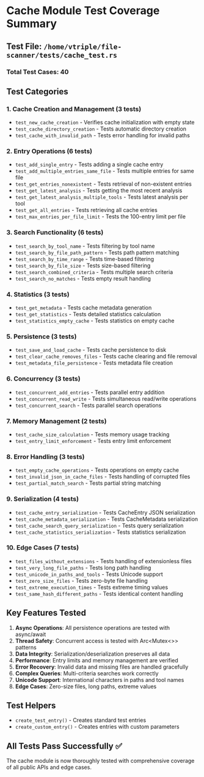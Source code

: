 # Cache Module Test Coverage Summary

## Test File: `/home/vtriple/file-scanner/tests/cache_test.rs`

### Total Test Cases: 40

## Test Categories

### 1. **Cache Creation and Management** (3 tests)

- `test_new_cache_creation` - Verifies cache initialization with empty state
- `test_cache_directory_creation` - Tests automatic directory creation
- `test_cache_with_invalid_path` - Tests error handling for invalid paths

### 2. **Entry Operations** (6 tests)

- `test_add_single_entry` - Tests adding a single cache entry
- `test_add_multiple_entries_same_file` - Tests multiple entries for same file
- `test_get_entries_nonexistent` - Tests retrieval of non-existent entries
- `test_get_latest_analysis` - Tests getting the most recent analysis
- `test_get_latest_analysis_multiple_tools` - Tests latest analysis per tool
- `test_get_all_entries` - Tests retrieving all cache entries
- `test_max_entries_per_file_limit` - Tests the 100-entry limit per file

### 3. **Search Functionality** (6 tests)

- `test_search_by_tool_name` - Tests filtering by tool name
- `test_search_by_file_path_pattern` - Tests path pattern matching
- `test_search_by_time_range` - Tests time-based filtering
- `test_search_by_file_size` - Tests size-based filtering
- `test_search_combined_criteria` - Tests multiple search criteria
- `test_search_no_matches` - Tests empty result handling

### 4. **Statistics** (3 tests)

- `test_get_metadata` - Tests cache metadata generation
- `test_get_statistics` - Tests detailed statistics calculation
- `test_statistics_empty_cache` - Tests statistics on empty cache

### 5. **Persistence** (3 tests)

- `test_save_and_load_cache` - Tests cache persistence to disk
- `test_clear_cache_removes_files` - Tests cache clearing and file removal
- `test_metadata_file_persistence` - Tests metadata file creation

### 6. **Concurrency** (3 tests)

- `test_concurrent_add_entries` - Tests parallel entry addition
- `test_concurrent_read_write` - Tests simultaneous read/write operations
- `test_concurrent_search` - Tests parallel search operations

### 7. **Memory Management** (2 tests)

- `test_cache_size_calculation` - Tests memory usage tracking
- `test_entry_limit_enforcement` - Tests entry limit enforcement

### 8. **Error Handling** (3 tests)

- `test_empty_cache_operations` - Tests operations on empty cache
- `test_invalid_json_in_cache_files` - Tests handling of corrupted files
- `test_partial_match_search` - Tests partial string matching

### 9. **Serialization** (4 tests)

- `test_cache_entry_serialization` - Tests CacheEntry JSON serialization
- `test_cache_metadata_serialization` - Tests CacheMetadata serialization
- `test_cache_search_query_serialization` - Tests query serialization
- `test_cache_statistics_serialization` - Tests statistics serialization

### 10. **Edge Cases** (7 tests)

- `test_files_without_extensions` - Tests handling of extensionless files
- `test_very_long_file_paths` - Tests long path handling
- `test_unicode_in_paths_and_tools` - Tests Unicode support
- `test_zero_size_files` - Tests zero-byte file handling
- `test_extreme_execution_times` - Tests extreme timing values
- `test_same_hash_different_paths` - Tests identical content handling

## Key Features Tested

1. **Async Operations**: All persistence operations are tested with async/await
2. **Thread Safety**: Concurrent access is tested with Arc<Mutex<>> patterns
3. **Data Integrity**: Serialization/deserialization preserves all data
4. **Performance**: Entry limits and memory management are verified
5. **Error Recovery**: Invalid data and missing files are handled gracefully
6. **Complex Queries**: Multi-criteria searches work correctly
7. **Unicode Support**: International characters in paths and tool names
8. **Edge Cases**: Zero-size files, long paths, extreme values

## Test Helpers

- `create_test_entry()` - Creates standard test entries
- `create_custom_entry()` - Creates entries with custom parameters

## All Tests Pass Successfully ✅

The cache module is now thoroughly tested with comprehensive coverage of all public APIs and edge cases.

